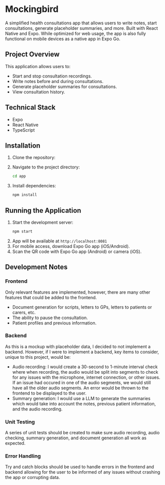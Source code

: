 # Mockingbird

A simplified health consultations app that allows users to write notes, start consultations, generate placeholder summaries, and more. Built with React Native and Expo. While optimized for web usage, the app is also fully functional on mobile devices as a native app in Expo Go.

## Project Overview

This application allows users to:
- Start and stop consultation recordings.
- Write notes before and during consultations.
- Generate placeholder summaries for consultations.
- View consultation history.

## Technical Stack

- Expo
- React Native
- TypeScript

## Installation

1. Clone the repository:

2. Navigate to the project directory:
   ```bash
   cd app
   ```

3. Install dependencies:
   ```bash
   npm install
   ```

## Running the Application

1. Start the development server:
   ```bash
   npm start
   ```
2. App will be available at `http://localhost:8081`
3. For mobile access, download Expo Go app (iOS/Android).
4. Scan the QR code with Expo Go app (Android) or camera (iOS).

## Development Notes

### Frontend

Only relevant features are implemented, however, there are many other features that could be added to the frontend.

- Document generation for scripts, letters to GPs, letters to patients or carers, etc.
- The ability to pause the consultation.
- Patient profiles and previous information.

### Backend

As this is a mockup with placeholder data, I decided to not implement a backend. However, if I were to implement a backend, key items to consider, unique to this project, would be:

- Audio recording: I would create a 30-second to 1-minute interval check where when recording, the audio would be split into segments to check for any issues with the microphone, internet connection, or other issues. If an issue had occured in one of the audio segments, we would still have all the older audio segments. An error would be thrown to the frontend to be displayed to the user.
- Summary generation: I would use a LLM to generate the summaries which would take into account the notes, previous patient information, and the audio recording.


### Unit Testing

A series of unit tests should be created to make sure audio recording, audio checking, summary generation, and document generation all work as expected.

### Error Handling

Try and catch blocks should be used to handle errors in the frontend and backend allowing for the user to be informed of any issues without crashing the app or corrupting data.